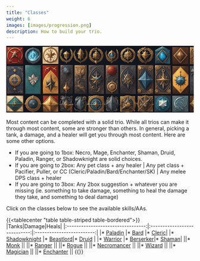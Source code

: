 ```yaml
---
title: "Classes"
weight: 6
images: [images/progression.png]
description: How to build your trio.
---
```


![Classes](images/groupbuilder.png)


Most content can be completed with a solid trio. While all trios can make it through most content, some are stronger than others. In general, picking a tank, a damage, and a healer will get you through most content. Here are some other options.

- If you are going to 1box: Necro, Mage, Enchanter, Shaman, Druid, Paladin, Ranger, or Shadowknight are solid choices.
- If you are going to 2box: Any pet class + any healer | Any pet class + Pacifier, Puller, or CC (Cleric/Paladin/Bard/Enchanter/SK) | Any melee DPS class + healer
- If you are going to 3box: Any 2box suggestion + whatever you are missing (ie. something to take damage, something to heal the damage they take, and something to deal damage)

Click on the classes below to see the available skills/AAs.

{{<tablecenter "table table-striped table-bordered">}}
|Tanks|Damage|Heals|
|:---------------------------------:|:----------------------------:|:-------------------------:|
|* [Paladin](spells/pal.md)       |* [Bard](spells/brd.md)     |* [Cleric](spells/clr.md)|
|* [Shadowknight](spells/shd.md)  |* [Beastlord](spells/bst.md)|* [Druid](spells/dru.md) |
|* [Warrior](spells/war.md)       |* [Berserker](spells/ber.md)|* [Shaman](spells/shm.md)|
||* [Monk](spells/mnk.md)         ||
||* [Ranger](spells/rng.md)       ||
||* [Rogue](spells/rog.md)        ||
||* [Necromancer](spells/nec.md)  ||
||* [Wizard](spells/wiz.md)       ||
||* [Magician](spells/mag.md)     ||
||* [Enchanter](spells/enc.md)    ||
{{</tablecenter>}}



[def]: images/groupbuilder.png